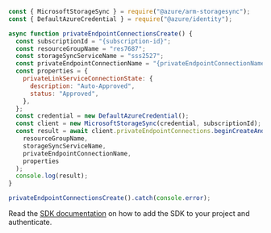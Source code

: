 ```javascript
const { MicrosoftStorageSync } = require("@azure/arm-storagesync");
const { DefaultAzureCredential } = require("@azure/identity");

async function privateEndpointConnectionsCreate() {
  const subscriptionId = "{subscription-id}";
  const resourceGroupName = "res7687";
  const storageSyncServiceName = "sss2527";
  const privateEndpointConnectionName = "{privateEndpointConnectionName}";
  const properties = {
    privateLinkServiceConnectionState: {
      description: "Auto-Approved",
      status: "Approved",
    },
  };
  const credential = new DefaultAzureCredential();
  const client = new MicrosoftStorageSync(credential, subscriptionId);
  const result = await client.privateEndpointConnections.beginCreateAndWait(
    resourceGroupName,
    storageSyncServiceName,
    privateEndpointConnectionName,
    properties
  );
  console.log(result);
}

privateEndpointConnectionsCreate().catch(console.error);
```

Read the [SDK documentation](https://github.com/Azure/azure-sdk-for-js/blob/%40azure%2Farm-storagesync_9.0.1/sdk/storagesync/arm-storagesync/README.md) on how to add the SDK to your project and authenticate.
